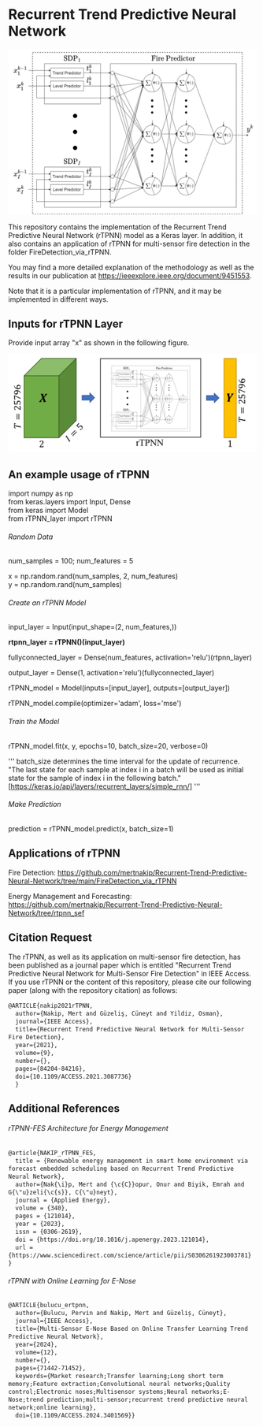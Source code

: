 # Recurrent Trend Predictive Neural Network


![Alt text](Figures/rTPNN-FireDetector.jpg?raw=true "Title")

This repository contains the implementation of the Recurrent Trend Predictive Neural Network (rTPNN) model as a Keras layer. In addition, it also contains an application of rTPNN for multi-sensor fire detection in the folder FireDetection_via_rTPNN.

You may find a more detailed explanation of the methodology as well as the results in our publication at https://ieeexplore.ieee.org/document/9451553.

Note that it is a particular implementation of rTPNN, and it may be implemented in different ways.

## Inputs for rTPNN Layer

Provide input array "x" as shown in the following figure. 

![Alt text](Figures/Tensor.PNG?raw=true "Title")


## An example usage of rTPNN 

import numpy as np  
from keras.layers import Input, Dense  
from keras import Model  
from rTPNN_layer import rTPNN  


###### Random Data

num_samples = 100; 
num_features = 5

x = np.random.rand(num_samples, 2, num_features)  
y = np.random.rand(num_samples) 




###### Create an rTPNN Model

input_layer = Input(input_shape=(2, num_features,))

**rtpnn_layer = rTPNN()(input_layer)**

fullyconnected_layer = Dense(num_features, activation='relu')(rtpnn_layer)

output_layer = Dense(1, activation='relu')(fullyconnected_layer)


rTPNN_model = Model(inputs=[input_layer], outputs=[output_layer])

rTPNN_model.compile(optimizer='adam', loss='mse')  


###### Train the Model

rTPNN_model.fit(x, y, epochs=10, batch_size=20, verbose=0) 

'''
batch_size determines the time interval for the update of recurrence. "The last state for each sample at index i in a batch will be used as initial state for the sample of index i in the following batch." [https://keras.io/api/layers/recurrent_layers/simple_rnn/]
'''

###### Make Prediction


prediction = rTPNN_model.predict(x, batch_size=1) 


## Applications of rTPNN


Fire Detection: https://github.com/mertnakip/Recurrent-Trend-Predictive-Neural-Network/tree/main/FireDetection_via_rTPNN 

Energy Management and Forecasting: https://github.com/mertnakip/Recurrent-Trend-Predictive-Neural-Network/tree/rtpnn_sef 


## Citation Request 
The rTPNN, as well as its application on multi-sensor fire detection, has been published as a journal paper which is entitled "Recurrent Trend Predictive Neural Network for Multi-Sensor Fire Detection" in IEEE Access. If you use rTPNN or the content of this repository, please cite our following paper (along with the repository citation) as follows: 

```
@ARTICLE{nakip2021rTPNN,  
  author={Nakip, Mert and Güzeliş, Cüneyt and Yildiz, Osman},  
  journal={IEEE Access},  
  title={Recurrent Trend Predictive Neural Network for Multi-Sensor Fire Detection},  
  year={2021},  
  volume={9},  
  number={},  
  pages={84204-84216},  
  doi={10.1109/ACCESS.2021.3087736}  
  }
  ```

## Additional References 

###### rTPNN-FES Architecture for Energy Management

```
@article{NAKIP_rTPNN_FES,
  title = {Renewable energy management in smart home environment via forecast embedded scheduling based on Recurrent Trend Predictive Neural Network},
  author={Nak{\i}p, Mert and {\c{C}}opur, Onur and Biyik, Emrah and G{\"u}zeli{\c{s}}, C{\"u}neyt},
  journal = {Applied Energy},
  volume = {340},
  pages = {121014},
  year = {2023},
  issn = {0306-2619},
  doi = {https://doi.org/10.1016/j.apenergy.2023.121014},
  url = {https://www.sciencedirect.com/science/article/pii/S0306261923003781}
}
```

###### rTPNN with Online Learning for E-Nose
```
@ARTICLE{bulucu_ertpnn,
  author={Bulucu, Pervіn and Nakip, Mert and Güzelіș, Cüneyt},
  journal={IEEE Access}, 
  title={Multi-Sensor E-Nose Based on Online Transfer Learning Trend Predictive Neural Network}, 
  year={2024},
  volume={12},
  number={},
  pages={71442-71452},
  keywords={Market research;Transfer learning;Long short term memory;Feature extraction;Convolutional neural networks;Quality control;Electronic noses;Multisensor systems;Neural networks;E-Nose;trend prediction;multi-sensor;recurrent trend predictive neural network;online learning},
  doi={10.1109/ACCESS.2024.3401569}}
```
